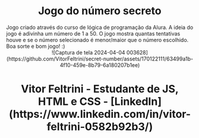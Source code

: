 <h1 align="center"> Jogo do número secreto </h1>
Jogo criado através do curso de lógica de programação da Alura.
A ideia do jogo é adivinha um número de 1 a 50. O jogo mostra quantas tentativas houve e se o número selecionado é menor/maior que o número escolhido.
Boa sorte e bom jogo! :)

<div align="center"> ![Captura de tela 2024-04-04 003628](https://github.com/VitorFeltrini/secret-number/assets/170122111/63499a1b-4f10-459e-8b79-6a180207b1ee) </div> <h1 align="center"> Vitor Feltrini - Estudante de JS, HTML e CSS - [LinkedIn](https://www.linkedin.com/in/vitor-feltrini-0582b92b3/) </h1>

